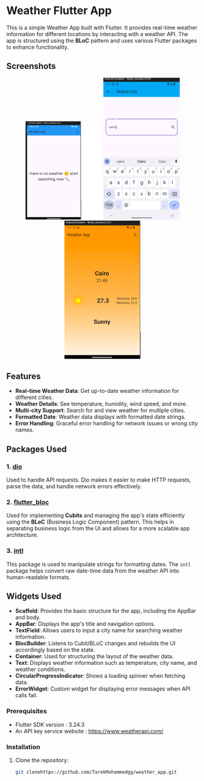 # Weather Flutter App

This is a simple Weather App built with Flutter. It provides real-time weather information for different locations by interacting with a weather API. The app is structured using the **BLoC** pattern and uses various Flutter packages to enhance functionality.

## Screenshots


<p align="center">
  <img alt="NoWeatherScreen" width="200" src="assets/NoWeatherScreen.png">
  <img alt="SearchWeatherScreen" width="200" src="assets/SearchWeatherScreen.png">
  <img alt="WeatherInfoScreen" width="200" src="assets/WeatherInfoScreen.png">
</p>



## Features

- **Real-time Weather Data**: Get up-to-date weather information for different cities.
- **Weather Details**: See temperature, humidity, wind speed, and more.
- **Multi-city Support**: Search for and view weather for multiple cities.
- **Formatted Date**: Weather data displays with formatted date strings.
- **Error Handling**: Graceful error handling for network issues or wrong city names.

## Packages Used

### 1. [dio](https://pub.dev/packages/dio)
Used to handle API requests. Dio makes it easier to make HTTP requests, parse the data, and handle network errors effectively.

### 2. [flutter_bloc](https://pub.dev/packages/flutter_bloc)
Used for implementing **Cubits** and managing the app's state efficiently using the **BLoC** (Business Logic Component) pattern. This helps in separating business logic from the UI and allows for a more scalable app architecture.

### 3. [intl](https://pub.dev/packages/intl)
This package is used to manipulate strings for formatting dates. The `intl` package helps convert raw date-time data from the weather API into human-readable formats.

## Widgets Used

- **Scaffold**: Provides the basic structure for the app, including the AppBar and body.
- **AppBar**: Displays the app's title and navigation options.
- **TextField**: Allows users to input a city name for searching weather information.
- **BlocBuilder**: Listens to Cubit/BLoC changes and rebuilds the UI accordingly based on the state.
- **Container**: Used for structuring the layout of the weather data.
- **Text**: Displays weather information such as temperature, city name, and weather conditions.
- **CircularProgressIndicator**: Shows a loading spinner when fetching data.
- **ErrorWidget**: Custom widget for displaying error messages when API calls fail.


### Prerequisites

- Flutter SDK version : 3.24.3
- An API key service website : https://www.weatherapi.com/

### Installation

1. Clone the repository:
   ```bash
   git clonehttps://github.com/TarekMohammedgg/weather_app.git

